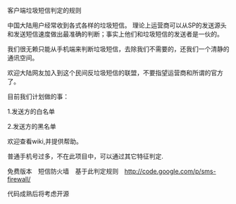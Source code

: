 客户端垃圾短信判定的规则



中国大陆用户经常收到各式各样的垃圾短信。
理论上运营商可以从SP的发送源头和发送短信速度做出最准确的判断；事实上他们和垃圾短信的发送者是一伙的。

我们很无赖只能从手机端来判断垃圾短信，去除我们不需要的，还我们一个清静的通讯空间。

欢迎大陆网友加入到这个民间反垃圾短信的联盟，不要指望运营商和所谓的官方了。


目前我们计划做的事：

1.发送方的白名单

2.发送方的黑名单

欢迎查看wiki,并提供帮助。


普通手机号过多，不在此项目中，可以通过其它特征判定.

免费版本　短信防火墙　基于此判定规则　http://code.google.com/p/sms-firewall/

代码成熟后将考虑开源